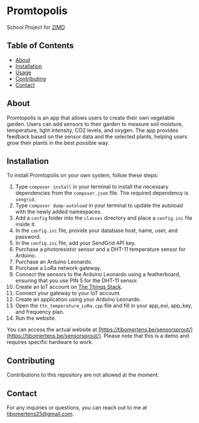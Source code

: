 # Promtopolis

School Project for [2IMD](https://www.thomasmore.be/en/ba-xd)

## Table of Contents

- [About](#about)
- [Installation](#installation)
- [Usage](#usage)
- [Contributing](#contributing)
- [Contact](#contact)

## About

Promtopolis is an app that allows users to create their own vegetable garden. Users can add sensors to their garden to measure soil moisture, temperature, light intensity, CO2 levels, and oxygen. The app provides feedback based on the sensor data and the selected plants, helping users grow their plants in the best possible way.

## Installation

To install Promtopolis on your own system, follow these steps:

1. Type `composer install` in your terminal to install the necessary dependencies from the `composer.json` file. The required dependency is `sengrid`.
2. Type `composer dump-autoload` in your terminal to update the autoload with the newly added namespaces.
3. Add a `config` folder into the `classes` directory and place a `config.ini` file inside it.
4. In the `config.ini` file, provide your database host, name, user, and password.
5. In the `config.ini` file, add your SendGrid API key.
6. Purchase a photoresistor sensor and a DHT-11 temperature sensor for Arduino.
7. Purchase an Arduino Leonardo.
8. Purchase a LoRa network gateway.
9. Connect the sensors to the Arduino Leonardo using a featherboard, ensuring that you use PIN 5 for the DHT-11 sensor.
10. Create an IoT account on [The Things Stack](https://eu1.cloud.thethings.network/).
11. Connect your gateway to your IoT account.
12. Create an application using your Arduino Leonardo.
13. Open the `ttn_temperature_LoRa.cpp` file and fill in your app_eui, app_key, and frequency plan.
14. Run the website.

You can access the actual website at [https://tibomertens.be/sensorsprout/](https://tibomertens.be/sensorsprout/). Please note that this is a demo and requires specific hardware to work.

## Contributing

Contributions to this repository are not allowed at the moment.

## Contact

For any inquiries or questions, you can reach out to me at <tibomertens25@gmail.com>.
